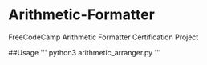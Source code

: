 # Arithmetic-Formatter
FreeCodeCamp Arithmetic Formatter Certification Project

##Usage
'''
python3 arithmetic_arranger.py
'''